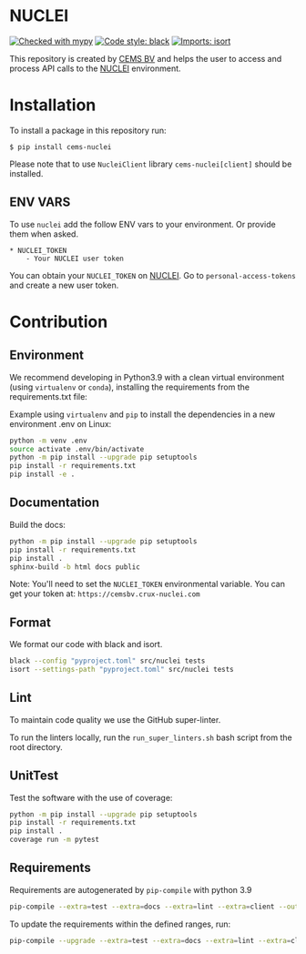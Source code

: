 # NUCLEI

[![Checked with mypy](http://www.mypy-lang.org/static/mypy_badge.svg)](http://mypy-lang.org/)
[![Code style: black](https://img.shields.io/badge/code%20style-black-000000.svg)](https://github.com/psf/black)
[![Imports: isort](https://img.shields.io/badge/%20imports-isort-%231674b1?style=flat&labelColor=ef8336)](https://pycqa.github.io/isort/)


This repository is created by [CEMS BV](https://cemsbv.nl/) and helps the user to access and process API calls to the [NUCLEI](https://nuclei.cemsbv.io/#/) environment.

# Installation

To install a package in this repository run:

`$ pip install cems-nuclei`

Please note that to use `NucleiClient` library `cems-nuclei[client]` should be installed.

## ENV VARS

To use `nuclei` add the follow ENV vars to your environment. Or provide them when asked.

```
* NUCLEI_TOKEN
    - Your NUCLEI user token
```

You can obtain your `NUCLEI_TOKEN` on [NUCLEI](https://nuclei.cemsbv.io/#/). 
Go to `personal-access-tokens` and create a new user token.

# Contribution

## Environment

We recommend developing in Python3.9 with a clean virtual environment (using `virtualenv` or `conda`), installing the requirements from the requirements.txt file:

Example using `virtualenv` and `pip` to install the dependencies in a new environment .env on Linux:

```bash
python -m venv .env
source activate .env/bin/activate
python -m pip install --upgrade pip setuptools
pip install -r requirements.txt
pip install -e .
```

## Documentation

Build the docs:

```bash
python -m pip install --upgrade pip setuptools
pip install -r requirements.txt
pip install .
sphinx-build -b html docs public
```

Note: You'll need to set the `NUCLEI_TOKEN` environmental variable.
You can get your token at: `https://cemsbv.crux-nuclei.com`

## Format

We format our code with black and isort.

```bash
black --config "pyproject.toml" src/nuclei tests
isort --settings-path "pyproject.toml" src/nuclei tests
```

## Lint

To maintain code quality we use the GitHub super-linter.

To run the linters locally, run the `run_super_linters.sh` bash script from the root directory.

## UnitTest

Test the software with the use of coverage:

```bash
python -m pip install --upgrade pip setuptools
pip install -r requirements.txt
pip install .
coverage run -m pytest
```

## Requirements

Requirements are autogenerated by `pip-compile` with python 3.9

```bash
pip-compile --extra=test --extra=docs --extra=lint --extra=client --output-file=requirements.txt pyproject.toml
```

To update the requirements within the defined ranges, run:

```bash
pip-compile --upgrade --extra=test --extra=docs --extra=lint --extra=client --output-file=requirements.txt pyproject.toml
```